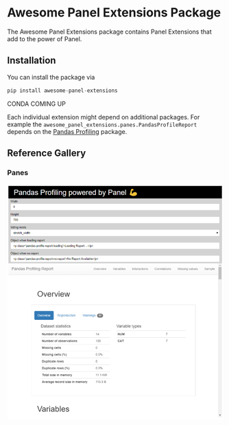 # Awesome Panel Extensions Package

The Awesome Panel Extensions package contains Panel Extensions that add to the power of Panel.



## Installation

You can install the package via

```python
pip install awesome-panel-extensions
```

CONDA COMING UP

Each individual extension might depend on additional packages. For example the `awesome_panel_extensions.panes.PandasProfileReport` depends on the [Pandas Profiling](https://github.com/pandas-profiling/pandas-profiling) package.


## Reference Gallery

###  Panes

[![Pandas Profile Report Reference Notebook](pandas-profile-report-notebook.png)](https://github.com/MarcSkovMadsen/awesome-panel-extensions/blob/master/examples/reference_gallery/panes/PandasProfileReport.ipynb)